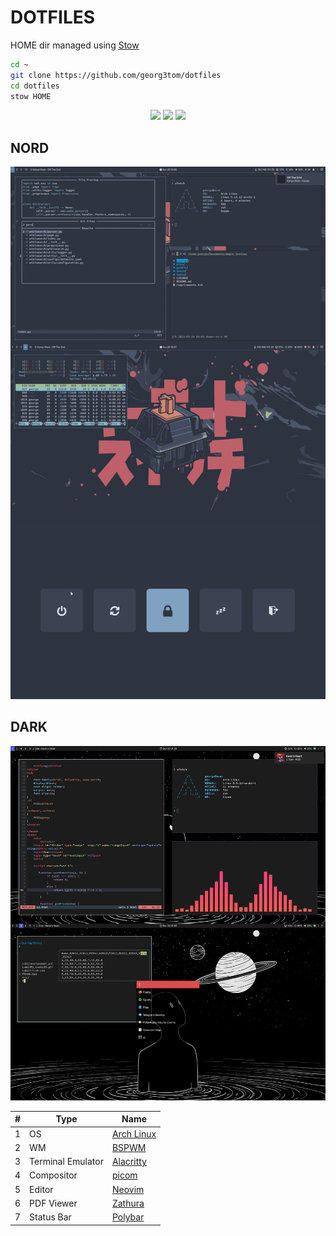 # DOTFILES

HOME dir managed using [Stow](https://www.gnu.org/software/stow/)

```bash
cd ~
git clone https://github.com/georg3tom/dotfiles
cd dotfiles
stow HOME
```

<p align="center">
    <a href="https://github.com/georg3tom/dotfiles/stargazers"><img src="https://img.shields.io/github/stars/georg3tom/dotfiles?colorA=20202a&colorB=cddbf9&style=for-the-badge"></a>
    <a href="https://github.com/georg3tom/dotfiles/issues"><img src="https://img.shields.io/github/issues/georg3tom/dotfiles?colorA=20202a&colorB=e6dfb8&style=for-the-badge"></a>
    <a href="https://github.com/georg3tom/dotfiles/network/members"><img src="https://img.shields.io/github/forks/georg3tom/dotfiles?colorA=20202a&colorB=ebb9b9&style=for-the-badge"></a>
</p>

## NORD
![nord](/images/nord.png)

## DARK
![desk](/images/desk.png)



\# | Type | Name
--- | --- | ---
1 | OS | [Arch Linux](https://www.archlinux.org/)
2 | WM | [BSPWM](https://github.com/baskerville/bspwm)
3 | Terminal Emulator | [Alacritty](https://github.com/alacritty/alacritty)
4 | Compositor | [picom](https://github.com/yshui/picom)
5 | Editor | [Neovim](https://github.com/neovim/neovim/)
6 | PDF Viewer | [Zathura](https://github.com/pwmt/zathura)
7 | Status Bar | [Polybar](https://github.com/polybar/polybar)
